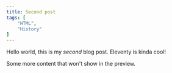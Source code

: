 ```yaml
---
title: Second post
tags: [
	"HTML",
	"History"
]
---
```


Hello world, this is my <em>second</em> blog post. Eleventy is kinda cool!

<!-- more -->

Some more content that won't show in the preview.
